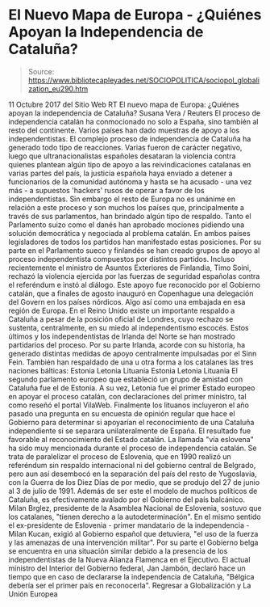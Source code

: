 # El Nuevo Mapa de Europa - ¿Quiénes Apoyan la Independencia de Cataluña?

> Source: https://www.bibliotecapleyades.net/SOCIOPOLITICA/sociopol_globalization_eu290.htm

11 Octubre 2017
del Sitio Web RT
El nuevo mapa de Europa:
¿Quiénes apoyan la independencia de Cataluña? Susana Vera / Reuters
El proceso de independencia catalán ha conmocionado no solo a España, sino también al resto del continente. Varios países han dado muestras de apoyo a los independentistas.
El complejo proceso de independencia de Cataluña ha generado todo tipo de reacciones.
Varias fueron de carácter negativo, luego que ultranacionalistas españoles desataran la violencia contra quienes plantean algún tipo de apoyo a las reivindicaciones catalanas en varias partes del país, la justicia española haya enviado a detener a funcionarios de la comunidad autónoma y hasta se ha acusado - una vez más - a supuestos 'hackers' rusos de operar a favor de los independentistas.
Sin embargo el resto de Europa no es unánime en relación a este proceso y son muchos los países que, principalmente a través de sus parlamentos, han brindado algún tipo de respaldo.
Tanto el Parlamento suizo como el danés han aprobado mociones pidiendo una solución democrática y negociada al problema catalán. En ambos países legisladores de todos los partidos han manifestado estas posiciones.
Por su parte en el Parlamento sueco y finlandés se han creado grupos de apoyo al proceso independentista compuestos por distintos partidos.
Incluso recientemente el ministro de Asuntos Exteriores de Finlandia, Timo Soini, rechazó la violencia ejercida por las fuerzas de seguridad españolas contra el referéndum e instó al diálogo.
Este apoyo fue reconocido por el Gobierno catalán, que a finales de agosto inauguró en Copenhague una delegación del Govern en los países nórdicos.
Algo así como una embajada en esa región de Europa.
En el Reino Unido existe un importante respaldo a Cataluña a pesar de la posición oficial de Londres, cuyo rechazo se sustenta, centralmente, en su miedo al independentismo escocés.
Estos últimos y los independentistas de Irlanda del Norte se han mostrado partidarios del proceso.
Por su parte Irlanda, acorde con su historia, ha generado distintas medidas de apoyo centralmente impulsadas por el Sinn Fein.
También han respaldado de una u otra forma a los catalanes las tres naciones bálticas:
Estonia Letonia Lituania
Estonia
Letonia
Lituania
El segundo parlamento europeo que estableció un grupo de amistad con Cataluña fue el de Estonia.
A su vez, Letonia fue el primer Estado europeo en apoyar el proceso catalán, con declaraciones del primer ministro, tal como reseñó el portal VilaWeb.
Finalmente los lituanos incluyeron el año pasado una pregunta en su encuesta de opinión regular que hace el Gobierno para determinar si apoyarían el reconocimiento de una Cataluña independiente si se separara unilateralmente de España.
El resultado fue favorable al reconocimiento del Estado catalán.
La llamada "vía eslovena" ha sido muy mencionada durante el proceso de independencia catalán.
Se trata de paralelizar el proceso de Eslovenia, que en 1990 realizó un referéndum sin respaldo internacional ni del gobierno central de Belgrado, pero aun así desembocó en la separación del país del resto de Yugoslavia, con la Guerra de los Diez Días de por medio, que se produjo del 27 de junio al 3 de julio de 1991.
Además de ser este el modelo de muchos políticos de Cataluña, es efectivamente avalado por el Gobierno del país balcánico.
Milan Brglez, presidente de la Asamblea Nacional de Eslovenia, sostuvo que los catalanes,
"tienen derecho a la autodeterminación".
En el mismo sentido el ex-presidente de Eslovenia - primer mandatario de la independencia - Milan Kucan, exigió al Gobierno español que detuviera,
"el uso de la fuerza y las amenazas de una intervención militar".
Por su parte el Gobierno belga se encuentra en una situación similar debido a la presencia de los independentistas de la Nueva Alianza Flamenca en el Ejecutivo.
El actual ministro del Interior del Gobierno federal, Jan Jambón, declaró hace un tiempo que en caso de declararse la independencia de Cataluña,
"Bélgica debería ser el primer país en reconocerla".
Regresar a Globalización y La Unión Europea
